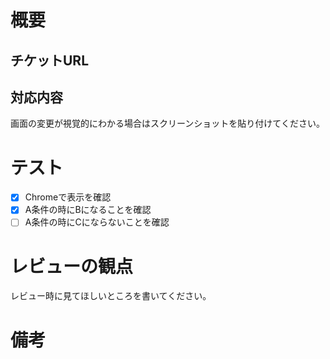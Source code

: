 # 概要
## チケットURL

## 対応内容
画面の変更が視覚的にわかる場合はスクリーンショットを貼り付けてください。

# テスト
 - [x] Chromeで表示を確認
 - [x] A条件の時にBになることを確認
 - [ ] A条件の時にCにならないことを確認

# レビューの観点
レビュー時に見てほしいところを書いてください。

# 備考
